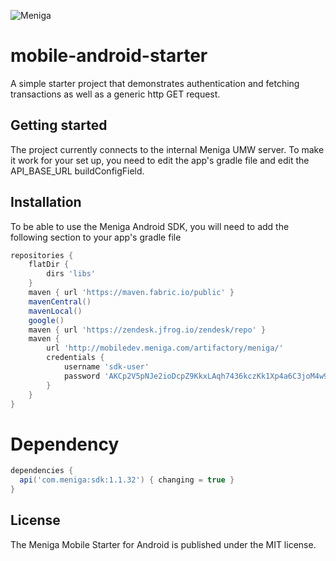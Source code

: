 ![Meniga](https://github.com/meniga/mobile-sdk-ios/raw/master/logo.png)

# mobile-android-starter
A simple starter project that demonstrates authentication and fetching transactions as well as a generic http GET request.

## Getting started
The project currently connects to the internal Meniga UMW server. To make it work for your set up, you need to edit the app's gradle file and edit the API_BASE_URL buildConfigField.

## Installation
To be able to use the Meniga Android SDK, you will need to add the following section to your app's gradle file

```groovy
repositories {
    flatDir {
        dirs 'libs'
    }
    maven { url 'https://maven.fabric.io/public' }
    mavenCentral()
    mavenLocal()
    google()
    maven { url 'https://zendesk.jfrog.io/zendesk/repo' }
    maven {
        url 'http://mobiledev.meniga.com/artifactory/meniga/'
        credentials {
            username 'sdk-user'
            password 'AKCp2V5pNJe2ioDcpZ9KkxLAqh7436kczKk1Xp4a6C3joM4w9N5KbRK7YEG7HppvQmmBn8sRc'
        }
    }
}
```

# Dependency

```groovy
dependencies {
  api('com.meniga:sdk:1.1.32') { changing = true }
}
```

## License
The Meniga Mobile Starter for Android is published under the MIT license.
